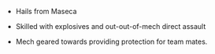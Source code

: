 * Hails from Maseca

* Skilled with explosives and out-out-of-mech direct assault

* Mech geared towards providing protection for team mates.